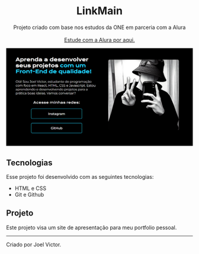 <h1 align="center"> LinkMain </h1>

<p align="center">
Projeto criado com base nos estudos da ONE em parceria com a Alura <br> <br>
<a href="https://cursos.alura.com.br">Estude com a Alura por aqui.</a>
</p>

<p align="center">
  <img alt="Demo" src="assets/demo.png">  
</p>

## Tecnologias

Esse projeto foi desenvolvido com as seguintes tecnologias:

- HTML e CSS
- Git e Github

## Projeto

Este projeto visa um site de apresentação para meu portfolio pessoal.

---

Criado por Joel Victor.
